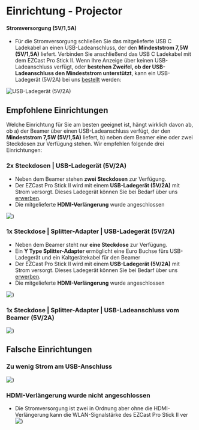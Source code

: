 # Einrichtung - Projector

#### Stromversorgung (5V/1,5A)

* Für die Stromversorgung schließen Sie das mitgelieferte USB C Ladekabel an einen USB-Ladeanschluss, der den **Mindeststrom 7,5W (5V/1,5A)** liefert. Verbinden Sie anschließend das USB C Ladekabel mit dem EZCast Pro Stick II. Wenn Ihre Anzeige über keinen USB-Ladeanschluss verfügt, oder **bestehen Zweifel, ob der USB-Ladeanschluss den Mindeststrom unterstützt**, kann ein USB-Ladegerät (5V/2A) bei uns [bestellt](setup-tipps.md#powersupply) werden:

![USB-Ladegerät (5V/2A)](/assets/img/connect.power.stick.png)

## Empfohlene Einrichtungen

Welche Einrichtung für Sie am besten geeignet ist, hängt wirklich davon ab, ob a) der Beamer über einen USB-Ladeanschluss verfügt, der den **Mindeststrom 7,5W (5V/1,5A)** liefert, b) neben dem Beamer eine oder zwei Steckdosen zur Verfügung stehen. Wir empfehlen folgende drei Einrichtungen:

### 2x Steckdosen | USB-Ladegerät (5V/2A)

* Neben dem Beamer stehen **zwei Steckdosen** zur Verfügung.
* Der EZCast Pro Stick II wird mit einem **USB-Ladegerät (5V/2A)** mit Strom versorgt. Dieses Ladegerät können Sie bei Bedarf über uns [erwerben](setup-tipps.md#powersupply).
* Die mitgelieferte **HDMI-Verlängerung** wurde angeschlossen

![)](/assets/img/D10-2xPlugs-ExternalPower.png)

### 1x Steckdose | Splitter-Adapter | USB-Ladegerät (5V/2A)

* Neben dem Beamer steht nur **eine Steckdose** zur Verfügung.
* Ein **Y Type Splitter-Adapter** ermöglicht eine Euro Buchse fürs USB-Ladegerät und ein Kaltgerätekabel für den Beamer
* Der EZCast Pro Stick II wird mit einem **USB-Ladegerät (5V/2A)** mit Strom versorgt. Dieses Ladegerät können Sie bei Bedarf über uns [erwerben](setup-tipps.md#powersupply).
* Die mitgelieferte **HDMI-Verlängerung** wurde angeschlossen

![)](/assets/img/D10-1xPlug-Splitter-ExternalPower.png)

### 1x Steckdose | Splitter-Adapter | USB-Ladeanschluss vom Beamer (5V/2A)

![)](/assets/img/D10-1xPlug-InternalPower.5V2A.png)

## Falsche Einrichtungen

### Zu wenig Strom am USB-Anschluss

![)](/assets/img/D10-1xPlug-InternalPower.500ma.png)


### HDMI-Verlängerung wurde nicht angeschlossen

* Die Stromversorgung ist zwei in Ordnung aber ohne die HDMI-Verlängerung kann die WLAN-Signalstärke des EZCast Pro Stick II ver
![)](/assets/img/HDMI-extension.not.connected.png)

